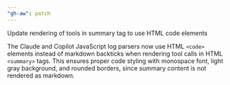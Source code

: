```yaml
---
"gh-aw": patch
---
```


Update rendering of tools in summary tag to use HTML code elements

The Claude and Copilot JavaScript log parsers now use HTML `<code>` elements instead of markdown backticks when rendering tool calls in HTML `<summary>` tags. This ensures proper code styling with monospace font, light gray background, and rounded borders, since summary content is not rendered as markdown.
